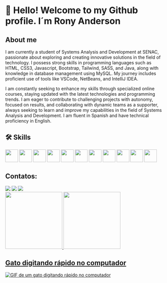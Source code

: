 # 👋 Hello! Welcome to my Github profile. I´m Rony Anderson

## About me

I am currently a student of Systems Analysis and Development at SENAC, passionate about exploring and creating innovative solutions in the field of technology. I possess strong skills in programming languages such as HTML, CSS3, Javascript, Bootstrap, Tailwind, SASS, and Java, along with knowledge in database management using MySQL. My journey includes proficient use of tools like VSCode, NetBeans, and IntelliJ IDEA.

I am constantly seeking to enhance my skills through specialized online courses, staying updated with the latest technologies and programming trends. I am eager to contribute to challenging projects with autonomy, focused on results, and collaborating with dynamic teams as a supporter, always seeking to learn and improve my capabilities in the field of Systems Analysis and Development. I am fluent in Spanish and have technical proficiency in English.


## 🛠 Skills
<div style="display: inline-block;">
    <img loading="lazy" src="https://cdn.jsdelivr.net/gh/devicons/devicon/icons/html5/html5-original.svg" width="40" height="40" style="display: inline-block;"/>
    <img loading="lazy" src="https://cdn.jsdelivr.net/gh/devicons/devicon/icons/css3/css3-original-wordmark.svg" width="40" height="40" style="display: inline-block;"/>
    <img loading="lazy" src="https://cdn.jsdelivr.net/gh/devicons/devicon/icons/tailwindcss/tailwindcss-original-wordmark.svg" width="40" height="40" style="display: inline-block;"/>
    <img loading="lazy" src="https://cdn.jsdelivr.net/gh/devicons/devicon/icons/bootstrap/bootstrap-original-wordmark.svg" width="40" height="40" style="display: inline-block;"/>
    <img loading="lazy" src="https://cdn.jsdelivr.net/gh/devicons/devicon/icons/javascript/javascript-original.svg" width="40" height="40" style="display: inline-block;"/>
    <img loading="lazy" src="https://cdn.jsdelivr.net/gh/devicons/devicon/icons/java/java-original-wordmark.svg" width="40" height="40" style="display: inline-block;"/>
    <img loading="lazy" src="https://cdn.jsdelivr.net/gh/devicons/devicon/icons/sass/sass-original.svg" width="40" height="40" style="display: inline-block;"/>
    <img loading="lazy" src="https://cdn.jsdelivr.net/gh/devicons/devicon/icons/git/git-original-wordmark.svg" width="40" height="40" style="display: inline-block;"/>
    <img loading="lazy" src="https://cdn.jsdelivr.net/gh/devicons/devicon/icons/github/github-original-wordmark.svg" width="40" height="40" style="display: inline-block;"/>
    <img loading="lazy" src="https://cdn.jsdelivr.net/gh/devicons/devicon/icons/mysql/mysql-original.svg" width="40" height="40" style="display: inline-block;"/>
    <img loading="lazy" src="https://cdn.jsdelivr.net/gh/devicons/devicon/icons/figma/figma-original.svg" width="40" height="40" style="display: inline-block;"/>
</div>

## Contatos:

<div>
<a href="https://www.instagram.com/roonyandersson/" target="_blank"><img loading="lazy" src="https://img.shields.io/badge/-Instagram-%23E4405F?style=for-the-badge&logo=instagram&logoColor=white" target="_blank"></a>
<a href = "mailto:ronytopol1999@gmail.com"><img loading="lazy" src="https://img.shields.io/badge/Gmail-D14836?style=for-the-badge&logo=gmail&logoColor=white" target="_blank"></a>
<a href="https://www.linkedin.com/in/rony-anderson/" target="_blank"><img loading="lazy" src="https://img.shields.io/badge/-LinkedIn-%230077B5?style=for-the-badge&logo=linkedin&logoColor=white" target="_blank"></a>   
</div>

<div>
<a href="https://github.com/RonyAndersson">
<img loading="lazy" height="180em" src="https://github-readme-stats.vercel.app/api/top-langs/?username=RonyAndersson&layout=compact&langs_count=7&theme=dracula"/>
<img loading="lazy" height="180em" src="https://github-readme-stats.vercel.app/api?username=RonyAndersson&show_icons=true&theme=dracula&include_all_commits=true&count_private=true"/>
</div>

## Gato digitando rápido no computador

![GIF de um gato digitando rápido no computador](https://tenor.com/es/view/cat-computer-typing-fast-gif-5368357)


          
          
          
          
          
          
          
          
          
          
